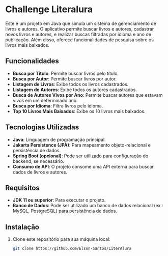 # Challenge Literalura

Este é um projeto em Java que simula um sistema de gerenciamento de livros e autores. O aplicativo permite buscar livros e autores, cadastrar novos livros e autores, e realizar buscas filtradas por idioma e ano de publicação. Além disso, oferece funcionalidades de pesquisa sobre os livros mais baixados.

## Funcionalidades

- **Busca por Título**: Permite buscar livros pelo título.
- **Busca por Autor**: Permite buscar livros por autor.
- **Listagem de Livros**: Exibe todos os livros cadastrados.
- **Listagem de Autores**: Exibe todos os autores cadastrados.
- **Busca de Autores Vivos por Ano**: Permite buscar autores que estavam vivos em um determinado ano.
- **Busca por Idioma**: Filtra livros pelo idioma.
- **Top 10 Livros Mais Baixados**: Exibe os 10 livros mais baixados.

## Tecnologias Utilizadas

- **Java**: Linguagem de programação principal.
- **Jakarta Persistence (JPA)**: Para mapeamento objeto-relacional e persistência de dados.
- **Spring Boot (opcional)**: Pode ser utilizado para configuração do backend, se necessário.
- **Consumo de API**: O projeto consome uma API externa para buscar dados de livros e autores.

## Requisitos

- **JDK 11 ou superior**: Para executar o projeto.
- **Banco de Dados**: Pode ser utilizado um banco de dados relacional (ex.: MySQL, PostgreSQL) para persistência de dados.

## Instalação

1. Clone este repositório para sua máquina local:

   ```bash
   git clone https://github.com/Elson-Santos/LiterAlura

